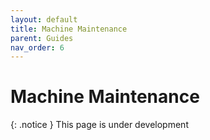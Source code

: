 ```yaml
---
layout: default
title: Machine Maintenance
parent: Guides
nav_order: 6
---
```


# Machine Maintenance

{: .notice } This page is under development
